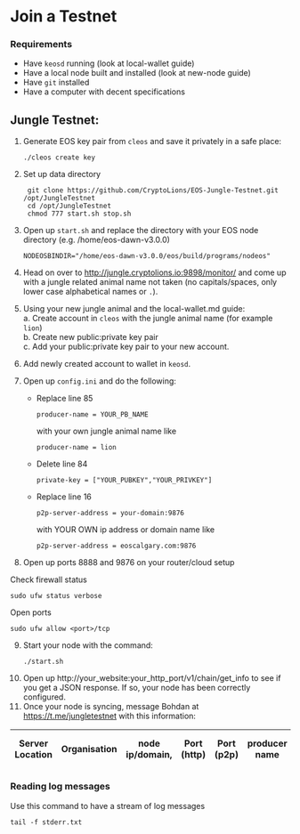 # Join a Testnet

### Requirements
- Have `keosd` running (look at local-wallet guide)
- Have a local node built and installed (look at new-node guide)
- Have `git` installed
- Have a computer with decent specifications

## **Jungle Testnet:**
1. Generate EOS key pair from `cleos` and save it privately in a safe place:
     ```console
    ./cleos create key
     ```
2. Set up data directory
     ```console
      git clone https://github.com/CryptoLions/EOS-Jungle-Testnet.git /opt/JungleTestnet
      cd /opt/JungleTestnet
      chmod 777 start.sh stop.sh
     ```
3. Open up `start.sh` and replace the directory with your EOS node directory (e.g. /home/eos-dawn-v3.0.0)
   ```console
   NODEOSBINDIR="/home/eos-dawn-v3.0.0/eos/build/programs/nodeos"
   ```
4. Head on over to http://jungle.cryptolions.io:9898/monitor/ and come up with a jungle related animal name not taken (no capitals/spaces, only lower case alphabetical names or `.`).

5. Using your new jungle animal and the local-wallet.md guide:  
    a. Create account in `cleos` with the jungle animal name (for example `lion`)  
    b. Create new public:private key pair  
    c. Add your public:private key pair to your new account.
6. Add newly created account to wallet in `keosd`.
7. Open up `config.ini` and do the following:
   * Replace line 85
      ```console
      producer-name = YOUR_PB_NAME
      ```
      with your own jungle animal name like
      ```console
      producer-name = lion
      ```

   *  Delete line 84
      ```console
      private-key = ["YOUR_PUBKEY","YOUR_PRIVKEY"]
      ```
   * Replace line 16
      ```console
      p2p-server-address = your-domain:9876
      ```
     with YOUR OWN ip address or domain name like
     ```console
     p2p-server-address = eoscalgary.com:9876
     ```

8. Open up ports 8888 and 9876 on your router/cloud setup

Check firewall status
```console
sudo ufw status verbose
```

Open ports
```console
sudo ufw allow <port>/tcp
```

9. Start your node with the command:
   ```console
   ./start.sh
   ```
10. Open up http://your_website:your_http_port/v1/chain/get_info to see if you get a JSON response. If so, your node has been correctly configured.
11. Once your node is syncing, message Bohdan at https://t.me/jungletestnet with this information:

| Server Location | Organisation | node ip/domain, | Port (http) |  Port (p2p) | producer name | your public key|
|-----------------|--------------|-----------------|-------------|-------------|---------------|----------------|



### Reading log messages
Use this command to have a stream of log messages
```console
tail -f stderr.txt
```
